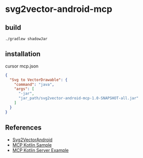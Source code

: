 # svg2vector-android-mcp

## build
```shell
./gradlew shadowJar
```

## installation
cursor mcp.json
```json
{
  "Svg to VectorDrawable": {
    "command": "java",
    "args": [
      "-jar",
      "jar_path/svg2vector-android-mcp-1.0-SNAPSHOT-all.jar"
    ]
  }
}
```

## References
- [Svg2VectorAndroid](https://github.com/ravibhojwani86/Svg2VectorAndroid)
- [MCP Kotlin Sample](https://github.com/modelcontextprotocol/kotlin-sdk/tree/main/samples/weather-stdio-server)
- [MCP Kotlin Server Example](https://modelcontextprotocol.io/quickstart/server#kotlin)